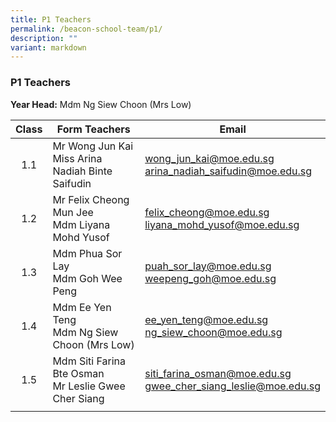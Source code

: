 ```yaml
---
title: P1 Teachers
permalink: /beacon-school-team/p1/
description: ""
variant: markdown
---
```

### P1 Teachers

**Year Head:** Mdm Ng Siew Choon (Mrs Low)

| **Class** | **Form Teachers** | **Email** |
|:---:|---|---|
| 1.1 | Mr Wong Jun Kai  <br>Miss Arina Nadiah Binte Saifudin | [wong_jun_kai@moe.edu.sg](mailto:wong_jun_kai@moe.edu.sg) <br>[arina_nadiah_saifudin@moe.edu.sg](mailto:arina_nadiah_saifudin@moe.edu.sg) |
| 1.2 | Mr Felix Cheong Mun Jee   <br>Mdm Liyana Mohd Yusof | [felix_cheong@moe.edu.sg](mailto:felix_cheong@moe.edu.sg) <br>[liyana_mohd_yusof@moe.edu.sg](mailto:liyana_mohd_yusof@moe.edu.sg) |
| 1.3 | Mdm Phua Sor Lay  <br>Mdm Goh Wee Peng | [puah_sor_lay@moe.edu.sg](mailto:puah_sor_lay@moe.edu.sg) <br>[weepeng_goh@moe.edu.sg](mailto:weepeng_goh@moe.edu.sg)  |
| 1.4 | Mdm Ee Yen Teng  <br>Mdm Ng Siew Choon (Mrs Low) | [ee_yen_teng@moe.edu.sg](mailto:ee_en_teng@moe.edu.sg) <br>[ng_siew_choon@moe.edu.sg](mailto:ng_siew_choon@moe.edu.sg)  |
| 1.5 | Mdm Siti Farina Bte Osman  <br>Mr Leslie Gwee Cher Siang | [siti_farina_osman@moe.edu.sg](mailto:siti_farina_osman@moe.edu.sg) <br>[gwee_cher_siang_leslie@moe.edu.sg](mailto:gwee_cher_siang_leslie@moe.edu.sg)  |
|  |  |  |